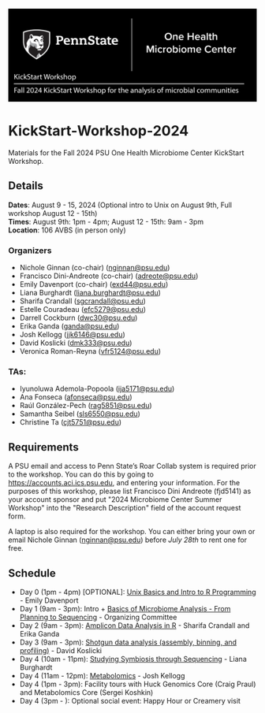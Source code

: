![IntroImage](images/IntroImage.jpg)
# KickStart-Workshop-2024
Materials for the Fall 2024 PSU One Health Microbiome Center KickStart Workshop.

## Details
**Dates**: August 9 - 15, 2024  (Optional intro to Unix on August 9th, Full workshop August 12 - 15th)  
**Times**: August 9th: 1pm - 4pm; August 12 - 15th: 9am - 3pm  
**Location**: 106 AVBS (in person only)

### Organizers
- Nichole Ginnan (co-chair) (nginnan@psu.edu)  
- Francisco Dini-Andreote (co-chair)	(adreote@psu.edu)
- Emily Davenport	(co-chair) (exd44@psu.edu)
- Liana Burghardt 	(liana.burghardt@psu.edu)
- Sharifa Crandall	(sgcrandall@psu.edu)  
- Estelle Couradeau	(efc5279@psu.edu) 
- Darrell Cockburn	(dwc30@psu.edu)
- Erika Ganda		(ganda@psu.edu)
- Josh Kellogg 		(jjk6146@psu.edu)
- David Koslicki	(dmk333@psu.edu)
- Veronica Roman-Reyna	(vfr5124@psu.edu)

### TAs:
- Iyunoluwa Ademola-Popoola (ija5171@psu.edu)
- Ana Fonseca (afonseca@psu.edu)
- Raúl González-Pech (rag5851@psu.edu)
- Samantha Seibel (sls6550@psu.edu)
- Christine Ta (cjt5751@psu.edu)

## Requirements
A PSU email and access to Penn State’s Roar Collab system is required prior to the workshop. You can do this by going to https://accounts.aci.ics.psu.edu, and entering your information.  For the purposes of this workshop, please list Francisco Dini Andreote (fjd5141) as your account sponsor and put "2024 Microbiome Center Summer Workshop" into the "Research Description" field of the account request form. 

A laptop is also required for the workshop. You can either bring your own or email Nichole Ginnan (nginnan@psu.edu) before _July 28th_ to rent one for free. 

## Schedule
- Day 0 (1pm - 4pm) [OPTIONAL]: [Unix Basics and Intro to R Programming](/Day0-UnixBasics) - Emily Davenport 
- Day 1 (9am - 3pm): Intro + [Basics of Microbiome Analysis - From Planning to Sequencing](/Day1-MicrobiomeAnalysisBasics) - Organizing Committee 
- Day 2 (9am - 3pm): [Amplicon Data Analysis in R](/Day2-AmpliconR) - Sharifa Crandall and Erika Ganda
- Day 3 (9am - 3pm): [Shotgun data analysis (assembly, binning, and profiling)](Day3-Shotgun/README.md) - David Koslicki
- Day 4 (10am - 11pm): [Studying Symbiosis through Sequencing](/Day4-Other) - Liana Burghardt 
- Day 4 (11am - 12pm): [Metabolomics](/Day4-Other) - Josh Kellogg
- Day 4 (1pm - 3pm): Facility tours with Huck Genomics Core (Craig Praul) and Metabolomics Core (Sergei Koshkin)
- Day 4 (3pm - ): Optional social event: Happy Hour or Creamery visit
